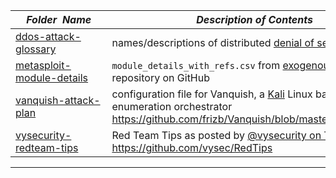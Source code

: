 |&nbsp;&nbsp;&nbsp;&nbsp;_Folder&nbsp;&nbsp;Name_&nbsp;&nbsp;&nbsp;&nbsp;| _Description of Contents_
|:----------------|--------------------------------------------------------------------------------------------------------------------------------------------------------
| [ddos-attack-glossary](ddos-attack-glossary.txt) |  names/descriptions of distributed [denial of service attacks](https://wikipedia.org/wiki/Denial-of-service_attack) 
| [metasploit-module-details](metasploit-module-details.txt) | `module_details_with_refs.csv` from [exogenous-data-ms](https://github.com/stucco/exogenous-data-ms "metasploit data dump") repository on GitHub
| [vanquish-attack-plan](vanquish-attack-plan.ini) |  configuration file for Vanquish, a [Kali](https://kali.org "Penetration Testing and Ethical Hacking Linux Distribution") Linux based enumeration orchestrator <https://github.com/frizb/Vanquish/blob/master/attackplan.ini> 
| [vysecurity-redteam-tips](vysecurity-redteam-tips.md) |  Red Team Tips as posted by [@vysecurity on Twitter](https://twitter.com/vysecurity) <https://github.com/vysec/RedTips> 

* * *

